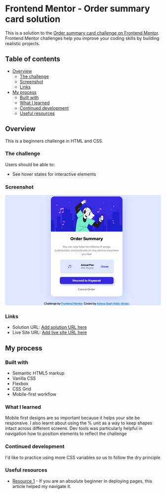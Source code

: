 # Frontend Mentor - Order summary card solution

This is a solution to the [Order summary card challenge on Frontend Mentor](https://www.frontendmentor.io/challenges/order-summary-component-QlPmajDUj). Frontend Mentor challenges help you improve your coding skills by building realistic projects. 

## Table of contents

- [Overview](#overview)
  - [The challenge](#the-challenge)
  - [Screenshot](#screenshot)
  - [Links](#links)
- [My process](#my-process)
  - [Built with](#built-with)
  - [What I learned](#what-i-learned)
  - [Continued development](#continued-development)
  - [Useful resources](#useful-resources)


## Overview

This is a beginners challenge in HTML and CSS.

### The challenge

Users should be able to:

- See hover states for interactive elements

### Screenshot

![A screenshot of my work](images/Screenshot%202022-05-25%20at%2020-41-50%20Frontend%20Mentor%20Order%20summary%20card.png)


### Links

- Solution URL: [Add solution URL here](https://your-solution-url.com)
- Live Site URL: [Add live site URL here](https://your-live-site-url.com)

## My process

### Built with

- Semantic HTML5 markup
- Vanilla CSS 
- Flexbox
- CSS Grid
- Mobile-first workflow


### What I learned

Mobile first designs are so important because it helps your site be responsive. I also learnt about using the % unit as a way to keep shapes intact across different screens. Dev tools was particularly helpful in navigation how to position elements to reflect the challenge


### Continued development

I'd like to practice using more CSS variables so us to follow the dry principle 


### Useful resources

- [Resource 1](https://www.codecademy.com/article/f1-u3-github-pages) - If you are an absolute beginner in deploying pages, this article helped my navigate it.
